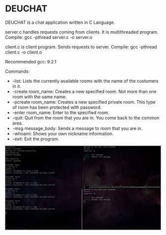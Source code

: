 # DEUCHAT
DEUCHAT is a chat application written in C Language.

server.c handles requests coming from clients. It is multithreaded program.
Compile: gcc -pthread server.c -o server.o

client.c is client program. Sends requests to server.
Compile: gcc -pthread client.c -o client.o

Recommended gcc: 9.2.1

Commands:

<ul>
  <li>-list: Lists the currently available rooms with the name of the customers in it.</li>
  <li>-create room_name: Creates a new specified room. Not more than one room with the same name.</li>
  <li>-pcreate room_name: Creates a new specified private room. This type of room has been protected with password.</li>
  <li>-enter room_name: Enter to the specified room.</li>
  <li>-quit: Quit from the room that you are in. You come back to the common area.</li>
  <li>-msg message_body: Sends a message to room that you are in.</li>
  <li>-whoami: Shows your own nickname information.</li>
  <li>-exit: Exit the program.</li>
</ul>

<img src="/ss.png" width=1482 />
